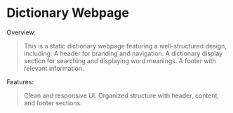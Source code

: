 #  Dictionary Webpage

Overview:

> This is a static dictionary webpage featuring a well-structured design, including:
> A header for branding and navigation.
> A dictionary display section for searching and displaying word meanings.
> A footer with relevant information.

Features: 

> Clean and responsive UI.
> Organized structure with header, content, and footer sections.
